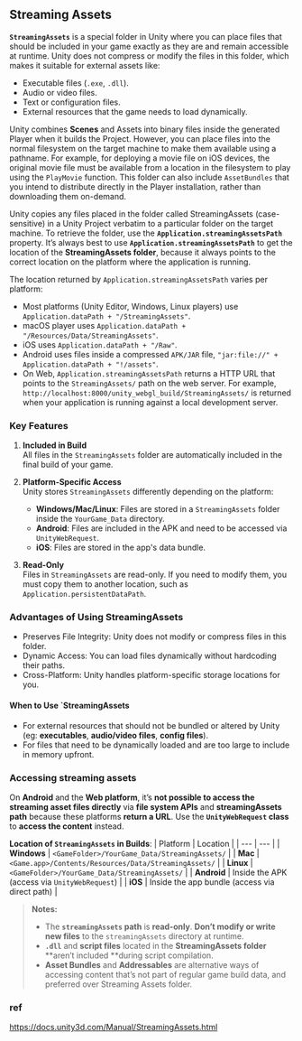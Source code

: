 ##  Streaming Assets

**`StreamingAssets`** is a special folder in Unity where you can place files that should be included in your game exactly as they are and remain accessible at runtime. Unity does not compress or modify the files in this folder, which makes it suitable for external assets like:

-   Executable files (`.exe`, `.dll`).
-   Audio or video files.
-   Text or configuration files.
-   External resources that the game needs to load dynamically.


Unity combines **Scenes** and Assets into binary files inside the generated Player when it builds the Project. However, you can place files into the normal filesystem on the target machine to make them available using a pathname. For example, for deploying a movie file on iOS devices, the original movie file must be available from a location in the filesystem to play using the `PlayMovie` function. This folder can also include `AssetBundles` that you intend to distribute directly in the Player installation, rather than downloading them on-demand.


Unity copies any files placed in the folder called StreamingAssets (case-sensitive) in a Unity Project verbatim to a particular folder on the target machine. 
To retrieve the folder, use the **`Application.streamingAssetsPath`** property. 
It’s always best to use **`Application.streamingAssetsPath`** to get the location of the **StreamingAssets folder**, 
because it always points to the correct location on the platform where the application is running.

The location returned by `Application.streamingAssetsPath` varies per platform:

-   Most platforms (Unity Editor, Windows, Linux players) use `Application.dataPath + "/StreamingAssets"`.
-   macOS player uses `Application.dataPath + "/Resources/Data/StreamingAssets"`.
-   iOS uses `Application.dataPath + "/Raw"`.
-   Android uses files inside a compressed `APK/JAR` file, `"jar:file://" + Application.dataPath + "!/assets"`.
-   On Web, `Application.streamingAssetsPath` returns a HTTP URL that points to the `StreamingAssets/` path on the web server. For example, `http://localhost:8000/unity_webgl_build/StreamingAssets/` is returned when your application is running against a local development server.

### **Key Features**

1.  **Included in Build**  
    All files in the `StreamingAssets` folder are automatically included in the final build of your game.
    
2.  **Platform-Specific Access**  
    Unity stores `StreamingAssets` differently depending on the platform:
    
    -   **Windows/Mac/Linux**: Files are stored in a `StreamingAssets` folder inside the `YourGame_Data` directory.
    -   **Android**: Files are included in the APK and need to be accessed via `UnityWebRequest`.
    -   **iOS**: Files are stored in the app's data bundle.
3.  **Read-Only**  
    Files in `StreamingAssets` are read-only. If you need to modify them, you must copy them to another location, such as `Application.persistentDataPath`.

### Advantages of Using StreamingAssets
- Preserves File Integrity: Unity does not modify or compress files in this folder.
- Dynamic Access: You can load files dynamically without hardcoding their paths.
- Cross-Platform: Unity handles platform-specific storage locations for you.

#### When to Use `StreamingAssets
-   For external resources that should not be bundled or altered by Unity (eg: **executables**, **audio/video files**, **config files**).
-   For files that need to be dynamically loaded and are too large to include in memory upfront.

  
### Accessing streaming assets
On **Android** and the **Web platform**, it’s **not possible to access the streaming asset files directly** via **file system APIs** 
and **streamingAssets path** because these platforms **return a URL**. Use the **`UnityWebRequest` class** to **access the content** instead.


**Location of `StreamingAssets` in Builds**:
| Platform | Location |
| --- | --- |
| **Windows** | `<GameFolder>/YourGame_Data/StreamingAssets/` |
| **Mac** | `<Game.app>/Contents/Resources/Data/StreamingAssets/` |
| **Linux** | `<GameFolder>/YourGame_Data/StreamingAssets/` |
| **Android** | Inside the APK (access via `UnityWebRequest`) |
| **iOS** | Inside the app bundle (access via direct path) |

> **Notes:** 
> - The **`streamingAssets` path** is **read-only**. **Don’t modify or write new files** to the `streamingAssets` directory at runtime.
> - **`.dll`** and **script files** located in the **StreamingAssets folder** **aren’t included **during script compilation.
> - **Asset Bundles** and **Addressables** are alternative ways of accessing content that’s not part of regular game build data, and preferred over Streaming Assets folder.



### ref

https://docs.unity3d.com/Manual/StreamingAssets.html


